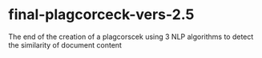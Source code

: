 # final-plagcorceck-vers-2.5
The end of the creation of a plagcorscek using 3 NLP algorithms to detect the similarity of document content
